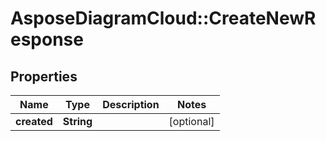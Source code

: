 # AsposeDiagramCloud::CreateNewResponse

## Properties
Name | Type | Description | Notes
------------ | ------------- | ------------- | -------------
**created** | **String** |  | [optional] 


